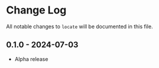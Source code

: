# Change Log
All notable changes to `locate` will be documented in this file.

## 0.1.0 - 2024-07-03
- Alpha release